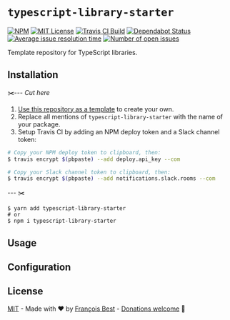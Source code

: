 # `typescript-library-starter`

[![NPM](https://img.shields.io/npm/v/typescript-library-starter?color=red)](https://www.npmjs.com/package/typescript-library-starter)
[![MIT License](https://img.shields.io/github/license/47ng/typescript-library-starter.svg?color=blue)](https://github.com/47ng/typescript-library-starter/blob/master/LICENSE)
[![Travis CI Build](https://img.shields.io/travis/com/47ng/typescript-library-starter.svg)](https://travis-ci.com/47ng/typescript-library-starter)
[![Dependabot Status](https://api.dependabot.com/badges/status?host=github&repo=47ng/typescript-library-starter)](https://dependabot.com)
[![Average issue resolution time](https://isitmaintained.com/badge/resolution/47ng/typescript-library-starter.svg)](https://isitmaintained.com/project/47ng/typescript-library-starter)
[![Number of open issues](https://isitmaintained.com/badge/open/47ng/typescript-library-starter.svg)](https://isitmaintained.com/project/47ng/typescript-library-starter)

Template repository for TypeScript libraries.

## Installation

✂️---
_Cut here_

1. [Use this repository as a template](https://github.com/47ng/typescript-library-starter/generate) to create your own.
2. Replace all mentions of `typescript-library-starter` with the name
   of your package.
3. Setup Travis CI by adding an NPM deploy token and a Slack channel token:

```zsh
# Copy your NPM deploy token to clipboard, then:
$ travis encrypt $(pbpaste) --add deploy.api_key --com

# Copy your Slack channel token to clipboard, then:
$ travis encrypt $(pbpaste) --add notifications.slack.rooms --com
```

--- ✂️

```shell
$ yarn add typescript-library-starter
# or
$ npm i typescript-library-starter
```

## Usage

## Configuration

## License

[MIT](https://github.com/47ng/typescript-library-starter/blob/master/LICENSE) - Made with ❤️ by [François Best](https://francoisbest.com) - [Donations welcome](https://paypal.me/francoisbest?locale.x=fr_FR) 🙏
